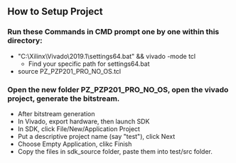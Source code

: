 ## How to Setup Project

### Run these Commands in CMD prompt one by one within this directory:
- "C:\Xilinx\Vivado\2019.1\settings64.bat" && vivado -mode tcl
    - Find your specific path for settings64.bat   
- source PZ_PZP201_PRO_NO_OS.tcl

### Open the new folder PZ_PZP201_PRO_NO_OS, open the vivado project, generate the bitstream.

- After bitstream generation
- In Vivado, export hardware, then launch SDK
- In SDK, click File/New/Application Project
- Put a descriptive project name (say "test"), click Next
- Choose Empty Application, clikc Finish
- Copy the files in sdk_source folder, paste them into test/src folder.
